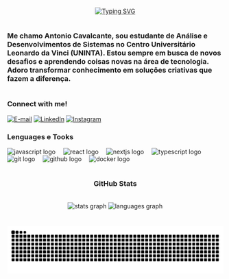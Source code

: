 <br clear="both">

<div align="center">
  <a href="https://git.io/typing-svg">
    <img src="https://readme-typing-svg.demolab.com?font=Fira+Code&weight=600&size=22&pause=900&color=0c0ed2&center=true&vCenter=true&random=false&width=524&lines=Welcome+to+my+profile!" alt="Typing SVG">
  </a>
</div>


#

<h3 align="left"> Me chamo Antonio Cavalcante, sou estudante de Análise e Desenvolvimentos de Sistemas no Centro Universitário Leonardo da Vinci (UNINTA). Estou sempre em busca de novos desafios e aprendendo coisas novas na área de tecnologia. Adoro transformar conhecimento em soluções criativas que fazem a diferença.</h3>
  
#

<img align="right" alt="" height="190px" src="https://media1.tenor.com/m/FRn-KmK1r5YAAAAd/cat-work-it.gif">


<h3 align="left">Connect with me!</h3>

[![E-mail](https://img.shields.io/badge/-Email-000?style=for-the-badge&logo=microsoft-outlook&logoColor=0c0ed2&color:FFF)](mailto:contatodevantoniocavalcant@gmail.com)
[![LinkedIn](https://img.shields.io/badge/-LinkedIn-000?style=for-the-badge&logo=linkedin&logoColor=0c0ed2&color:FFF)](https://www.linkedin.com/in/antonio-cavalcante-b3bb15250)
[![Instagram](https://img.shields.io/badge/-Instagram-000?style=for-the-badge&logo=instagram&logoColor=0c0ed2&color:FFF)](hhttps://www.instagram.com/antonyo.neto.504/)

<h3 align="left">Lenguages e Tooks</h3>

<div align="left">
  <img src="https://img.shields.io/badge/JavaScript-F7DF1E?logo=javascript&logoColor=black&style=for-the-badge" height="35" alt="javascript logo"  />
  <img width="10" />
  <img src="https://img.shields.io/badge/React-61DAFB?logo=react&logoColor=black&style=for-the-badge" height="35" alt="react logo"  />
  <img width="10" />
  <img src="https://img.shields.io/badge/Next.js-000000?logo=nextdotjs&logoColor=white&style=for-the-badge" height="35" alt="nextjs logo"  />
  <img width="10" />
  <img src="https://img.shields.io/badge/TypeScript-3178C6?logo=typescript&logoColor=white&style=for-the-badge" height="35" alt="typescript logo"  />
  <img width="10" />
  <img src="https://img.shields.io/badge/Git-F05032?logo=git&logoColor=white&style=for-the-badge" height="35" alt="git logo"  />
  <img width="10" />
  <img src="https://img.shields.io/badge/GitHub-181717?logo=github&logoColor=white&style=for-the-badge" height="35" alt="github logo"  />
  <img width="10" />
  <img src="https://img.shields.io/badge/Docker-2496ED?logo=docker&logoColor=white&style=for-the-badge" height="35" alt="docker logo"  />
</div>

#
<div style="text-align: center;" align="center">
  <h3>GitHub Stats </h3>
  <br>
  <img src="https://github-readme-stats.vercel.app/api?username=AntonioCavalcante00&hide_title=true&hide_rank=false&show_icons=true&include_all_commits=true&count_private=true&disable_animations=false&theme=highcontrast&locale=en&hide_border=false&order=1" height="160" alt="stats graph"  />
  <img src="https://github-readme-stats.vercel.app/api/top-langs?username=AntonioCavalcante00&locale=en&hide_title=true&layout=compact&card_width=320&langs_count=5&theme=highcontrast&hide_border=false&order=2" height="160" alt="languages graph"  />
</div>

#
<picture align="center">
<img align="center" src="https://raw.githubusercontent.com/AntonioCavalcante00/AntonioCavalcante00/output/snake.svg" alt="Snake animation" />
</picture>


